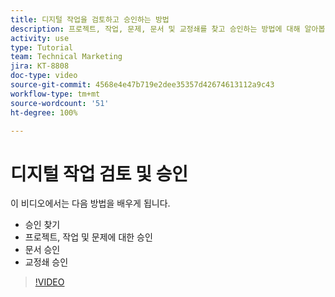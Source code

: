 ```yaml
---
title: 디지털 작업을 검토하고 승인하는 방법
description: 프로젝트, 작업, 문제, 문서 및 교정쇄를 찾고 승인하는 방법에 대해 알아봅니다.
activity: use
type: Tutorial
team: Technical Marketing
jira: KT-8808
doc-type: video
source-git-commit: 4568e4e47b719e2dee35357d42674613112a9c43
workflow-type: tm+mt
source-wordcount: '51'
ht-degree: 100%

---
```


# 디지털 작업 검토 및 승인

이 비디오에서는 다음 방법을 배우게 됩니다.

* 승인 찾기
* 프로젝트, 작업 및 문제에 대한 승인
* 문서 승인
* 교정쇄 승인

>[!VIDEO](https://video.tv.adobe.com/v/335108/?quality=12&learn=on&enablevpops)

<!--
learn more URLS
Approving work
Home area for Reviewers
Guides
Home overview for Reviewers
Issue page overview
-->